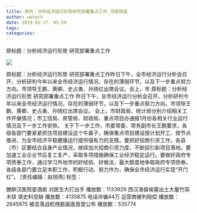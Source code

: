 ```yaml
---
title: 郑州：分析经济运行形势研究部署重点工作_河南频道
author: wetech
date: 2019-02-17- 05:59
tags: 
categories: 
---
```

原标题：分析经济运行形势 研究部署重点工作
<!-- more -->
                
<img align="center" border="0" src="http://p2.ifengimg.com/a/2016/0810/204c433878d5cf9size1_w16_h16.png" />
                
            
原标题：分析经济运行形势 研究部署重点工作昨日下午，全市经济运行分析会召开，分析研判今年以来全市经济运行情况、存在的薄弱环节，以及下一步重点努力方向。市领导王鹏、黄卿、史占勇、孙晓红出席会议。会上，市
原标题：分析经济运行形势 研究部署重点工作
昨日下午，全市经济运行分析会召开，分析研判今年以来全市经济运行情况、存在的薄弱环节，以及下一步重点努力方向。市领导王鹏、黄卿、史占勇、孙晓红出席会议。
会上，市财政局、统计局分别介绍相关工作开展情况；市工信局、房管局、财政局、重点项目办通报1月份各相关行业运行情况及下一步工作安排。
关于下一步工作，市委常委、常务副市长王鹏要求，各级各部门要紧紧抓住项目建设这个牛鼻子，确保重点项目建设按计划开工、按节点推进，为全市经济平稳健康运行提供强有力的支撑。要抓好招商引资工作，各县（市）区要结合自身产业情况，继续加大招商引资力度，不断招引新项目落地。要加速工业企业节后复工复产，采取多项措施确保工业经济稳定运行。要做好政府专项债券工作，通过学习外地市的好经验、好做法，最大额度地争取政府专项债券。各级各部门要立足本职工作，积极行动、努力作为，确保全市经济运行实现“开门红”。
[责任编辑：赵旭燕]
标签：
 
             
滕醉汉医院耍酒疯 对医生大打出手
播放数：1133929
西汉海昏侯墓出土大量竹简木牍 填史料空缺
播放数：4135875
电话诈骗44万 运营商被判赔偿
播放数：2845975
被击落战机残骸画面首度公布
播放数：535774
